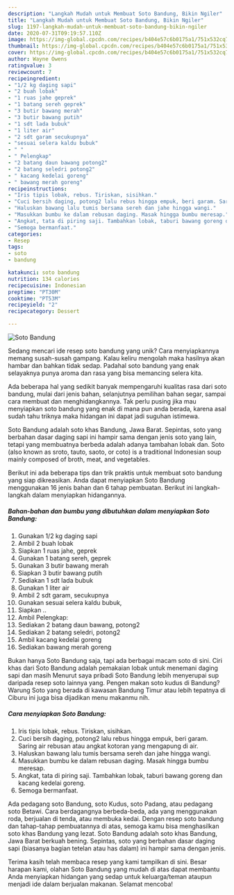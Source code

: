 ```yaml
---
description: "Langkah Mudah untuk Membuat Soto Bandung, Bikin Ngiler"
title: "Langkah Mudah untuk Membuat Soto Bandung, Bikin Ngiler"
slug: 1197-langkah-mudah-untuk-membuat-soto-bandung-bikin-ngiler
date: 2020-07-31T09:19:57.110Z
image: https://img-global.cpcdn.com/recipes/b404e57c6b0175a1/751x532cq70/soto-bandung-foto-resep-utama.jpg
thumbnail: https://img-global.cpcdn.com/recipes/b404e57c6b0175a1/751x532cq70/soto-bandung-foto-resep-utama.jpg
cover: https://img-global.cpcdn.com/recipes/b404e57c6b0175a1/751x532cq70/soto-bandung-foto-resep-utama.jpg
author: Wayne Owens
ratingvalue: 3
reviewcount: 7
recipeingredient:
- "1/2 kg daging sapi"
- "2 buah lobak"
- "1 ruas jahe geprek"
- "1 batang sereh geprek"
- "3 butir bawang merah"
- "3 butir bawang putih"
- "1 sdt lada bubuk"
- "1 liter air"
- "2 sdt garam secukupnya"
- "sesuai selera kaldu bubuk"
- " "
- " Pelengkap"
- "2 batang daun bawang potong2"
- "2 batang seledri potong2"
- " kacang kedelai goreng"
- " bawang merah goreng"
recipeinstructions:
- "Iris tipis lobak, rebus. Tiriskan, sisihkan."
- "Cuci bersih daging, potong2 lalu rebus hingga empuk, beri garam. Saring air rebusan atau angkat kotoran yang mengapung di air."
- "Haluskan bawang lalu tumis bersama sereh dan jahe hingga wangi."
- "Masukkan bumbu ke dalam rebusan daging. Masak hingga bumbu meresap."
- "Angkat, tata di piring saji. Tambahkan lobak, taburi bawang goreng dan kacang kedelai goreng."
- "Semoga bermanfaat."
categories:
- Resep
tags:
- soto
- bandung

katakunci: soto bandung 
nutrition: 134 calories
recipecuisine: Indonesian
preptime: "PT30M"
cooktime: "PT53M"
recipeyield: "2"
recipecategory: Dessert

---
```



![Soto Bandung](https://img-global.cpcdn.com/recipes/b404e57c6b0175a1/751x532cq70/soto-bandung-foto-resep-utama.jpg)

Sedang mencari ide resep soto bandung yang unik? Cara menyiapkannya memang susah-susah gampang. Kalau keliru mengolah maka hasilnya akan hambar dan bahkan tidak sedap. Padahal soto bandung yang enak selayaknya punya aroma dan rasa yang bisa memancing selera kita.

Ada beberapa hal yang sedikit banyak mempengaruhi kualitas rasa dari soto bandung, mulai dari jenis bahan, selanjutnya pemilihan bahan segar, sampai cara membuat dan menghidangkannya. Tak perlu pusing jika mau menyiapkan soto bandung yang enak di mana pun anda berada, karena asal sudah tahu triknya maka hidangan ini dapat jadi suguhan istimewa.

Soto Bandung adalah soto khas Bandung, Jawa Barat. Sepintas, soto yang berbahan dasar daging sapi ini hampir sama dengan jenis soto yang lain, tetapi yang membuatnya berbeda adalah adanya tambahan lobak dan. Soto (also known as sroto, tauto, saoto, or coto) is a traditional Indonesian soup mainly composed of broth, meat, and vegetables.


Berikut ini ada beberapa tips dan trik praktis untuk membuat soto bandung yang siap dikreasikan. Anda dapat menyiapkan Soto Bandung menggunakan 16 jenis bahan dan 6 tahap pembuatan. Berikut ini langkah-langkah dalam menyiapkan hidangannya.

<!--inarticleads1-->

##### Bahan-bahan dan bumbu yang dibutuhkan dalam menyiapkan Soto Bandung:

1. Gunakan 1/2 kg daging sapi
1. Ambil 2 buah lobak
1. Siapkan 1 ruas jahe, geprek
1. Gunakan 1 batang sereh, geprek
1. Gunakan 3 butir bawang merah
1. Siapkan 3 butir bawang putih
1. Sediakan 1 sdt lada bubuk
1. Gunakan 1 liter air
1. Ambil 2 sdt garam, secukupnya
1. Gunakan sesuai selera kaldu bubuk,
1. Siapkan  ..
1. Ambil  Pelengkap:
1. Sediakan 2 batang daun bawang, potong2
1. Sediakan 2 batang seledri, potong2
1. Ambil  kacang kedelai goreng
1. Sediakan  bawang merah goreng


Bukan hanya Soto Bandung saja, tapi ada berbagai macam soto di sini. Ciri khas dari Soto Bandung adalah pemakaian lobak untuk menemani daging sapi dan masih Menurut saya pribadi Soto Bandung lebih menyerupai sup daripada resep soto lainnya yang. Pengen makan soto kudus di Bandung? Warung Soto yang berada di kawasan Bandung Timur atau lebih tepatnya di Ciburu ini juga bisa dijadikan menu makanmu nih. 

<!--inarticleads2-->

##### Cara menyiapkan Soto Bandung:

1. Iris tipis lobak, rebus. Tiriskan, sisihkan.
1. Cuci bersih daging, potong2 lalu rebus hingga empuk, beri garam. Saring air rebusan atau angkat kotoran yang mengapung di air.
1. Haluskan bawang lalu tumis bersama sereh dan jahe hingga wangi.
1. Masukkan bumbu ke dalam rebusan daging. Masak hingga bumbu meresap.
1. Angkat, tata di piring saji. Tambahkan lobak, taburi bawang goreng dan kacang kedelai goreng.
1. Semoga bermanfaat.


Ada pedagang soto Bandung, soto Kudus, soto Padang, atau pedagang soto Betawi. Cara berdagangnya berbeda-beda, ada yang menggunakan roda, berjualan di tenda, atau membuka kedai. Dengan resep soto bandung dan tahap-tahap pembuatannya di atas, semoga kamu bisa menghasilkan soto khas Bandung yang lezat. Soto Bandung adalah soto khas Bandung, Jawa Barat berkuah bening. Sepintas, soto yang berbahan dasar daging sapi (biasanya bagian tetelan atau has dalam) ini hampir sama dengan jenis. 

Terima kasih telah membaca resep yang kami tampilkan di sini. Besar harapan kami, olahan Soto Bandung yang mudah di atas dapat membantu Anda menyiapkan hidangan yang sedap untuk keluarga/teman ataupun menjadi ide dalam berjualan makanan. Selamat mencoba!
